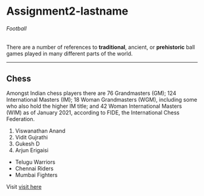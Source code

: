 # Assignment2-lastname
###### Football
There are a number of references to **traditional**, ancient, or **prehistoric** ball games played in many different parts of the world.

---
## Chess
Amongst Indian chess players there are 76 Grandmasters (GM); 124 International Masters (IM); 18 Woman Grandmasters (WGM), including some who also hold the higher IM title; and 42 Woman International Masters (WIM) as of January 2021, according to FIDE, the International Chess Federation.
1. Viswanathan Anand
2. Vidit Gujrathi
3. Gukesh D
4. Arjun Erigaisi

- Telugu Warriors
- Chennai Riders
- Mumbai Fighters

Visit [visit here](/AboutMe.md)

